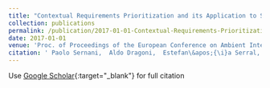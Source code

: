```yaml
---
title: "Contextual Requirements Prioritization and its Application to Smart Homes"
collection: publications
permalink: /publication/2017-01-01-Contextual-Requirements-Prioritization-and-its-Application-to-Smart-Homes
date: 2017-01-01
venue: 'Proc. of Proceedings of the European Conference on Ambient Intelligence (Ami-17)'
citation: ' Paolo Sernani,  Aldo Dragoni,  Estefan\&apos;{\i}a Serral,  Fabiano Dalpiaz, &quot;Contextual Requirements Prioritization and its Application to Smart Homes.&quot; Proc. of Proceedings of the European Conference on Ambient Intelligence (Ami-17), 2017.'
---
```

Use [Google Scholar](https://scholar.google.com/scholar?q=Contextual+Requirements+Prioritization+and+its+Application+to+Smart+Homes){:target="_blank"} for full citation